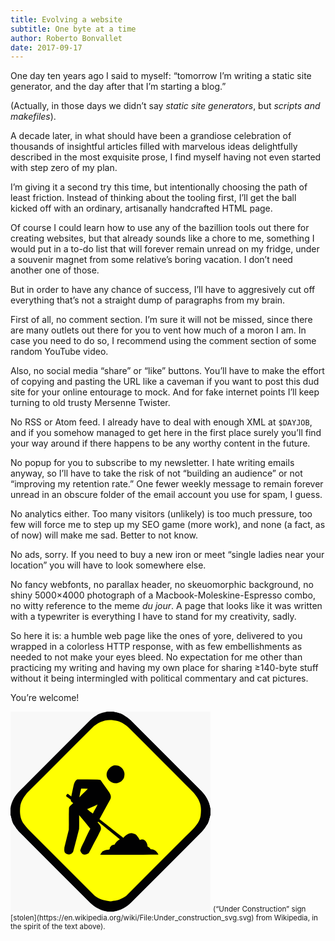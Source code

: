 ```yaml
---
title: Evolving a website
subtitle: One byte at a time
author: Roberto Bonvallet
date: 2017-09-17
---
```


One day ten years ago I said to myself:
“tomorrow I’m writing a static site generator,
and the day after that I’m starting a blog.”

(Actually, in those days we didn’t say _static site generators_,
but _scripts and makefiles_).

A decade later,
in what should have been a grandiose celebration
of thousands of insightful articles
filled with marvelous ideas
delightfully described in the most exquisite prose,
I find myself having not even started with step zero of my plan.

I’m giving it a second try this time,
but intentionally choosing the path of least friction.
Instead of thinking about the tooling first,
I’ll get the ball kicked off
with an ordinary, artisanally handcrafted HTML page.

Of course I could learn how to use
any of the bazillion tools out there for creating websites,
but that already sounds like a chore to me,
something I would put in a to-do list
that will forever remain unread on my fridge,
under a souvenir magnet from some relative’s boring vacation.
I don’t need another one of those.

But in order to have any chance of success,
I’ll have to aggresively cut off everything
that’s not a straight dump of paragraphs from my brain.

First of all, no comment section.
I’m sure it will not be missed,
since there are many outlets out there
for you to vent how much of a moron I am.
In case you need to do so,
I recommend using the comment section
of some random YouTube video.

Also, no social media “share” or “like” buttons.
You’ll have to make the effort of copying and pasting the URL like a caveman
if you want to post this dud site for your online entourage to mock.
And for fake internet points
I’ll keep turning to old trusty Mersenne Twister.

No RSS or Atom feed.
I already have to deal with enough XML at <code>$DAYJOB</code>,
and if you somehow managed to get here in the first place
surely you’ll find your way around
if there happens to be any worthy content in the future.

No popup for you to subscribe to my newsletter.
I hate writing emails anyway,
so I’ll have to take the risk of not “building an audience”
or not “improving my retention rate.”
One fewer weekly message to remain forever unread
in an obscure folder of the email account you use for spam, I guess.

No analytics either.
Too many visitors (unlikely) is too much pressure,
too few will force me to step up my SEO game (more work),
and none (a fact, as of now) will make me sad.
Better to not know.

No ads, sorry.
If you need to buy a new iron or meet “single ladies near your location”
you will have to look somewhere else.

No fancy webfonts, no parallax header, no skeuomorphic background,
no shiny 5000×4000 photograph of a Macbook-Moleskine-Espresso combo,
no witty reference to the meme *du jour*.
A page that looks like it was written with a typewriter
is everything I have to stand for my creativity, sadly.

So here it is: a humble web page like the ones of yore,
delivered to you wrapped in a colorless HTTP response,
with as few embellishments as needed to not make your eyes bleed.
No expectation for me other than practicing my writing
and having my own place for sharing ≥140-byte stuff
without it being intermingled with political commentary and cat pictures.

You’re welcome!

<svg width="320" height="320" viewBox="0 0 320 320">
  <path fill="#f8f8f8" stroke="#f8f8f8" stroke-width="0.09375" d=" M 0.0 0.0 L 154.6 0.0 C 149.8 1.3 144.8 2.1 140.4 4.3 C 136.0 7.2 131.4 9.9 127.7 13.6 C 90.2 51.2 52.7 88.7 15.2 126.2 C 7.3 133.9 1.6 143.8 0.0 154.8 L 0.0 0.0 Z" />
  <path fill="#010102" stroke="#010102" stroke-width="0.09375" d=" M 154.6 0.0 L 165.2 0.0 C 171.0 1.5 177.3 2.3 182.1 6.0 C 185.6 8.3 189.3 10.6 192.3 13.6 C 230.1 51.5 268.0 89.3 305.9 127.2 C 313.2 134.7 318.4 144.3 320.0 154.7 L 320.0 165.8 C 318.7 170.3 317.9 174.9 315.9 179.1 C 312.8 183.9 309.9 188.9 305.8 192.8 C 268.3 230.4 230.7 267.9 193.2 305.5 C 185.6 313.0 176.0 318.4 165.4 320.0 L 154.7 320.0 C 144.3 318.4 134.8 313.2 127.3 306.0 C 89.3 267.9 51.3 230.0 13.3 191.9 C 10.4 189.0 8.2 185.4 5.9 182.0 C 2.3 177.3 1.7 171.3 0.0 165.8 L 0.0 154.8 C 1.6 143.8 7.3 133.9 15.2 126.2 C 52.7 88.7 90.2 51.2 127.7 13.6 C 131.4 9.9 136.0 7.2 140.4 4.3 C 144.8 2.1 149.8 1.3 154.6 0.0 Z" />
  <path fill="#f8f8f8" stroke="#f8f8f8" stroke-width="0.09375" d=" M 165.2 0.0 L 320.0 0.0 L 320.0 154.7 C 318.4 144.3 313.2 134.7 305.9 127.2 C 268.0 89.3 230.1 51.5 192.3 13.6 C 189.3 10.6 185.6 8.3 182.1 6.0 C 177.3 2.3 171.0 1.5 165.2 0.0 Z" />
  <path fill="#ffff02" stroke="#ffff02" stroke-width="0.09375" d=" M 130.9 25.8 C 139.7 17.1 152.6 11.9 165.0 14.1 C 174.7 14.8 183.5 20.1 190.2 26.8 C 224.5 61.2 258.9 95.5 293.2 129.9 C 296.5 134.3 300.4 138.6 302.1 144.0 C 305.2 150.8 305.1 158.6 304.2 165.9 C 303.3 174.4 297.9 181.3 292.4 187.4 C 256.7 223.0 221.0 258.7 185.4 294.4 C 182.8 296.7 179.6 297.9 176.6 299.5 C 171.6 302.5 165.5 302.3 160.0 303.6 C 155.1 302.5 150.1 302.3 145.4 300.5 C 141.5 298.5 137.3 297.0 134.1 293.9 C 99.6 259.3 65.1 224.9 30.6 190.4 C 27.1 187.2 24.3 183.3 21.2 179.6 C 15.0 171.0 14.4 159.9 15.9 149.8 C 17.7 142.0 22.2 135.3 27.3 129.3 C 61.9 94.8 96.3 60.3 130.9 25.8 Z" />
  <path fill="#010102" stroke="#010102" stroke-width="0.09375" d=" M 164.3 86.4 C 168.8 85.6 174.0 86.2 177.3 89.6 C 181.0 92.9 183.4 98.3 182.0 103.2 C 181.5 108.5 176.9 112.6 172.0 113.9 C 163.1 117.0 152.3 108.4 153.9 98.9 C 155.0 93.4 159.0 88.4 164.3 86.4 Z" />
  <path fill="#010102" stroke="#010102" stroke-width="0.09375" d=" M 101.1 117.8 C 102.1 114.3 103.3 110.5 106.7 108.6 C 117.2 108.7 127.6 108.7 138.0 108.7 C 140.1 108.6 142.1 109.1 144.1 109.5 C 148.2 116.1 153.2 122.1 157.5 128.6 C 159.7 131.9 161.8 136.1 159.8 140.0 C 154.0 150.7 148.0 161.3 142.3 172.1 C 155.4 181.7 167.5 192.5 180.6 202.0 C 184.4 197.9 189.2 193.4 195.2 194.8 C 197.4 195.6 200.0 195.9 201.6 197.7 C 203.7 200.0 205.5 202.6 206.9 205.4 C 209.0 204.4 211.7 204.0 213.8 205.2 C 217.4 207.5 219.2 211.9 219.3 216.0 C 221.5 217.0 223.3 218.4 224.5 220.4 C 230.1 220.0 234.4 224.1 236.6 228.8 C 211.7 229.0 186.9 228.7 162.0 229.1 C 155.9 228.5 149.7 229.6 143.5 228.7 C 144.8 227.2 145.9 225.5 147.0 223.8 C 149.9 222.5 152.9 221.1 156.2 221.1 C 157.9 220.7 159.6 220.1 158.8 217.9 C 160.5 215.3 162.7 212.4 166.3 213.1 C 168.2 209.3 171.3 206.3 175.0 204.2 C 163.8 195.0 152.5 186.0 141.3 176.8 C 140.8 175.5 139.1 176.4 139.5 177.4 C 142.0 180.1 144.9 183.1 144.7 187.0 C 144.9 189.5 143.1 191.6 142.2 193.8 C 139.3 200.7 135.1 207.1 131.8 213.8 C 129.8 218.0 127.6 222.2 125.2 226.2 C 122.6 228.2 118.7 229.6 115.5 228.1 C 113.5 226.6 112.3 224.3 111.6 222.0 C 113.6 214.7 117.9 208.5 120.7 201.5 C 122.9 196.7 125.4 192.0 127.7 187.3 C 121.8 180.0 116.0 172.6 109.8 165.5 C 109.7 172.9 110.1 180.4 109.7 187.8 C 106.8 199.4 103.6 211.0 100.6 222.7 C 99.7 227.6 92.9 230.3 88.9 227.0 C 85.3 225.1 86.1 220.6 86.3 217.2 C 88.6 207.8 91.0 198.5 93.3 189.1 C 93.7 177.9 93.1 166.7 93.6 155.5 C 93.6 151.0 98.2 149.3 100.4 146.1 C 98.0 145.3 96.3 143.3 96.4 140.8 C 94.1 139.2 92.0 137.3 89.5 136.0 C 88.5 133.9 89.9 132.2 91.8 131.5 C 93.5 133.1 95.4 134.5 97.3 135.7 C 98.6 129.8 99.7 123.8 101.1 117.8 Z" />
  <path fill="#ffff02" stroke="#ffff02" stroke-width="0.09375" d=" M 113.0 123.3 C 116.6 123.4 120.1 123.4 123.6 123.4 C 119.3 128.0 114.4 132.1 110.3 136.9 C 110.8 132.3 112.1 127.9 113.0 123.3 Z" />
  <path fill="#ffff02" stroke="#ffff02" stroke-width="0.09375" d=" M 122.7 156.0 C 128.2 153.5 133.7 151.2 139.2 148.7 C 137.2 153.8 133.8 158.0 131.8 163.0 C 128.6 160.8 125.5 158.6 122.7 156.0 Z" />
  <path fill="#f8f8f8" stroke="#f8f8f8" stroke-width="0.09375" d=" M 0.0 165.8 C 1.7 171.3 2.3 177.3 5.9 182.0 C 8.2 185.4 10.4 189.0 13.3 191.9 C 51.3 230.0 89.3 267.9 127.3 306.0 C 134.8 313.2 144.3 318.4 154.7 320.0 L 0.0 320.0 L 0.0 165.8 Z" />
  <path fill="#f8f8f8" stroke="#f8f8f8" stroke-width="0.09375" d=" M 315.9 179.1 C 317.9 174.9 318.7 170.3 320.0 165.8 L 320.0 320.0 L 165.4 320.0 C 176.0 318.4 185.6 313.0 193.2 305.5 C 230.7 267.9 268.3 230.4 305.8 192.8 C 309.9 188.9 312.8 183.9 315.9 179.1 Z" />
</svg>
<small>(“Under Construction” sign [stolen](https://en.wikipedia.org/wiki/File:Under_construction_svg.svg) from Wikipedia, in the spirit of the text above).</small>

